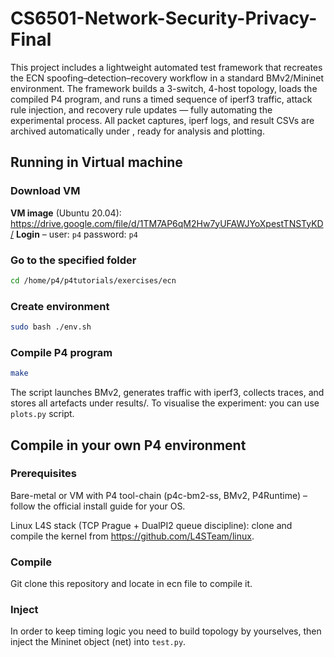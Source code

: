 # CS6501-Network-Security-Privacy-Final
This project includes a lightweight automated test framework that recreates the ECN spoofing–detection–recovery workflow in a standard BMv2/Mininet environment.
The framework builds a 3-switch, 4-host topology, loads the compiled P4 program, and runs a timed sequence of iperf3 traffic, attack rule injection, and recovery rule updates — fully automating the experimental process.
All packet captures, iperf logs, and result CSVs are archived automatically under , ready for analysis and plotting.

## Running in Virtual machine

### Download VM
**VM image** (Ubuntu 20.04): <https://drive.google.com/file/d/1TM7AP6qM2Hw7yUFAWJYoXpestTNSTyKD/>
**Login** – user: `p4`   password: `p4`

### Go to the specified folder
```bash
cd /home/p4/p4tutorials/exercises/ecn
```

### Create environment
```bash
sudo bash ./env.sh
```

### Compile P4 program
```bash
make
```

The script launches BMv2, generates traffic with iperf3, collects traces, and stores all artefacts under results/. To visualise the experiment: you can use `plots.py` script.


## Compile in your own P4 environment

###  Prerequisites
Bare-metal or VM with P4 tool-chain (p4c-bm2-ss, BMv2, P4Runtime)
– follow the official install guide for your OS.

Linux L4S stack (TCP Prague + DualPI2 queue discipline):
clone and compile the kernel from https://github.com/L4STeam/linux.

### Compile

Git clone this repository and locate in ecn file to compile it.

### Inject

In order to keep timing logic you need to build topology by yourselves, then inject the Mininet object (net) into `test.py`.


